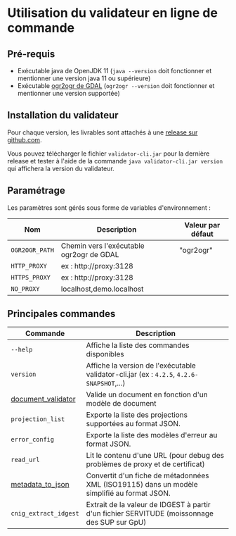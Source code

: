 
# Utilisation du validateur en ligne de commande

## Pré-requis

* Exécutable java de OpenJDK 11 (`java --version` doit fonctionner et mentionner une version java 11 ou supérieure)
* Exécutable [ogr2ogr de GDAL](dependencies/ogr2ogr.md) (`ogr2ogr --version` doit fonctionner et mentionner une version supportée)

## Installation du validateur

Pour chaque version, les livrables sont attachés à une [release sur github.com](https://github.com/IGNF/validator/releases).

Vous pouvez télécharger le fichier `validator-cli.jar` pour la dernière release et tester à l'aide de la commande `java validator-cli.jar version` qui affichera la version du validateur.

## Paramétrage

Les paramètres sont gérés sous forme de variables d'environnement :

| Nom            | Description                              | Valeur par défaut |
| -------------- | ---------------------------------------- | ----------------- |
| `OGR2OGR_PATH` | Chemin vers l'exécutable ogr2ogr de GDAL | "ogr2ogr"         |
| `HTTP_PROXY`   | ex : http://proxy:3128                   |                   |
| `HTTPS_PROXY`  | ex : http://proxy:3128                   |                   |
| `NO_PROXY`     | localhost,demo.localhost                 |                   |


## Principales commandes

| Commande                                        | Description                                                                                     |
| ----------------------------------------------- | ----------------------------------------------------------------------------------------------- |
| `--help`                                        | Affiche la liste des commandes disponibles                                                      |
| `version`                                       | Affiche la version de l'exécutable validator-cli.jar (ex : `4.2.5`, `4.2.6-SNAPSHOT`,...)       |
| [document_validator](cli/document_validator.md) | Valide un document en fonction d'un modèle de document                                          |
| `projection_list`                               | Exporte la liste des projections supportées au format JSON.                                     |
| `error_config`                                  | Exporte la liste des modèles d'erreur au format JSON.                                           |
| `read_url`                                      | Lit le contenu d'une URL (pour debug des problèmes de proxy et de certificat)               |
| [metadata_to_json](cli/metadata_to_json.md)     | Convertit d'un fiche de métadonnées XML (ISO19115) dans un modèle simplifié au format JSON.    |
| `cnig_extract_idgest`                           | Extrait de la valeur de IDGEST à partir d'un fichier SERVITUDE (moissonnage des SUP sur GpU) |

